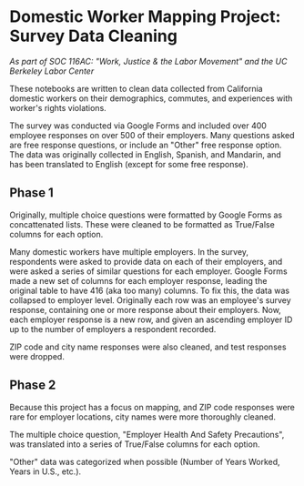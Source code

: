 # Domestic Worker Mapping Project: Survey Data Cleaning
*As part of SOC 116AC: "Work, Justice & the Labor Movement" and the UC Berkeley Labor Center*

These notebooks are written to clean data collected from California domestic workers on their demographics, commutes, and experiences with worker's rights violations. 

The survey was conducted via Google Forms and included over 400 employee responses on over 500 of their employers. Many questions asked are free response questions, or include an "Other" free response option. The data was originally collected in English, Spanish, and Mandarin, and has been translated to English (except for some free response).

## Phase 1

Originally, multiple choice questions were formatted by Google Forms as concattenated lists. These were cleaned to be formatted as True/False columns for each option. 

Many domestic workers have multiple employers. In the survey, respondents were asked to provide data on each of their employers, and were asked a series of similar questions for each employer. Google Forms made a new set of columns for each employer response, leading the original table to have 416 (aka too many) columns. To fix this, the data was collapsed to employer level. Originally each row was an employee's survey response, containing one or more response about their employers. Now, each employer response is a new row, and given an ascending employer ID up to the number of employers a respondent recorded. 

ZIP code and city name responses were also cleaned, and test responses were dropped.

## Phase 2

Because this project has a focus on mapping, and ZIP code responses were rare for employer locations, city names were more thoroughly cleaned.

The multiple choice question, "Employer Health And Safety Precautions", was translated into a series of True/False columns for each option.

"Other" data was categorized when possible (Number of Years Worked, Years in U.S., etc.).
